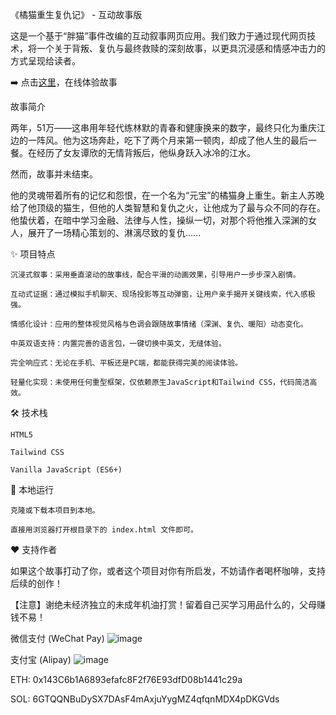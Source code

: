 《橘猫重生复仇记》 - 互动故事版

这是一个基于“胖猫”事件改编的互动叙事网页应用。我们致力于通过现代网页技术，将一个关于背叛、复仇与最终救赎的深刻故事，以更具沉浸感和情感冲击力的方式呈现给读者。

➡️ 点击[这里](https://pangmao.docman.edu.kg)，在线体验故事

故事简介

两年，51万——这串用年轻代练林默的青春和健康换来的数字，最终只化为重庆江边的一阵风。他为这场奔赴，吃下了两个月来第一顿肉，却成了他人生的最后一餐。在经历了女友谭欣的无情背叛后，他纵身跃入冰冷的江水。

然而，故事并未结束。

他的灵魂带着所有的记忆和怨恨，在一个名为“元宝”的橘猫身上重生。新主人苏晚给了他顶级的猫生，但他的人类智慧和复仇之火，让他成为了最与众不同的存在。他蛰伏着，在暗中学习金融、法律与人性，操纵一切，对那个将他推入深渊的女人，展开了一场精心策划的、淋漓尽致的复仇……

✨ 项目特点

    沉浸式叙事：采用垂直滚动的故事线，配合平滑的动画效果，引导用户一步步深入剧情。

    互动式证据：通过模拟手机聊天、现场投影等互动弹窗，让用户亲手揭开关键线索，代入感极强。

    情感化设计：应用的整体视觉风格与色调会跟随故事情绪（深渊、复仇、暖阳）动态变化。

    中英双语支持：内置完善的语言包，一键切换中英文，无缝体验。

    完全响应式：无论在手机、平板还是PC端，都能获得完美的阅读体验。

    轻量化实现：未使用任何重型框架，仅依赖原生JavaScript和Tailwind CSS，代码简洁高效。

🛠️ 技术栈

    HTML5

    Tailwind CSS

    Vanilla JavaScript (ES6+)

🚀 本地运行

    克隆或下载本项目到本地。

    直接用浏览器打开根目录下的 index.html 文件即可。

❤️ 支持作者

如果这个故事打动了你，或者这个项目对你有所启发，不妨请作者喝杯咖啡，支持后续的创作！

【注意】谢绝未经济独立的未成年机油打赏！留着自己买学习用品什么的，父母赚钱不易！

微信支付 (WeChat Pay)
	![image](https://github.com/user-attachments/assets/a5c5ac9f-b3d0-4244-bed5-48116cec5dce)


支付宝 (Alipay)
	![image](https://github.com/user-attachments/assets/72fb93f9-0bb3-48da-bac9-89d5f7960da7)

ETH: 0x143C6b1A6893efafc8F2f76E93dfD08b1441c29a

SOL: 6GTQQNBuDySX7DAsF4mAxjuYygMZ4qfqnMDX4pDKGVds
